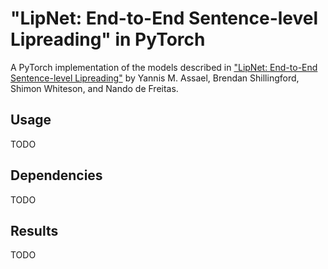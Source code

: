# "LipNet: End-to-End Sentence-level Lipreading" in PyTorch
A PyTorch implementation of the models described in ["LipNet: End-to-End Sentence-level Lipreading"](https://arxiv.org/abs/1611.01599) by Yannis M. Assael, Brendan Shillingford, Shimon Whiteson, and Nando de Freitas.

## Usage
TODO

## Dependencies
TODO

## Results
TODO

